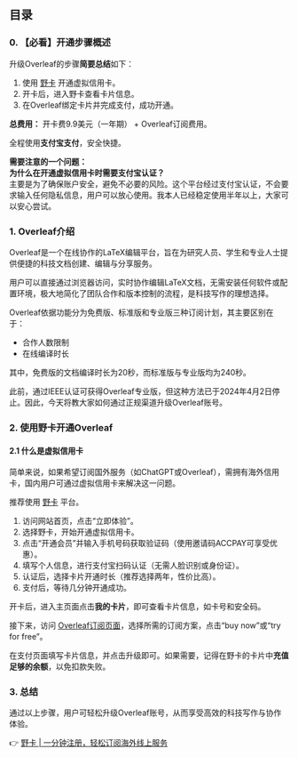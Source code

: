 ## 目录

### 0. 【必看】开通步骤概述

升级Overleaf的步骤**简要总结**如下：

1. 使用 [野卡](https://bit.ly/bewildcard) 开通虚拟信用卡。
2. 开卡后，进入野卡查看卡片信息。
3. 在Overleaf绑定卡片并完成支付，成功开通。

**总费用：** 开卡费9.9美元（一年期） + Overleaf订阅费用。

全程使用**支付宝支付**，安全快捷。

**需要注意的一个问题：**  
**为什么在开通虚拟信用卡时需要支付宝认证？**  
主要是为了确保账户安全，避免不必要的风险。这个平台经过支付宝认证，不会要求输入任何隐私信息，用户可以放心使用。我本人已经稳定使用半年以上，大家可以安心尝试。

### 1. Overleaf介绍

Overleaf是一个在线协作的LaTeX编辑平台，旨在为研究人员、学生和专业人士提供便捷的科技文档创建、编辑与分享服务。

用户可以直接通过浏览器访问，实时协作编辑LaTeX文档，无需安装任何软件或配置环境，极大地简化了团队合作和版本控制的流程，是科技写作的理想选择。

Overleaf依据功能分为免费版、标准版和专业版三种订阅计划，其主要区别在于：

- 合作人数限制
- 在线编译时长

其中，免费版的文档编译时长为20秒，而标准版与专业版均为240秒。

此前，通过IEEE认证可获得Overleaf专业版，但这种方法已于2024年4月2日停止。因此，今天将教大家如何通过正规渠道升级Overleaf账号。

### 2. 使用野卡开通Overleaf

#### 2.1 什么是虚拟信用卡

简单来说，如果希望订阅国外服务（如ChatGPT或Overleaf），需拥有海外信用卡，国内用户可通过虚拟信用卡来解决这一问题。

推荐使用 [野卡](https://bit.ly/bewildcard) 平台。

1. 访问网站首页，点击“立即体验”。
2. 选择野卡，开始开通虚拟信用卡。
3. 点击“开通会员”并输入手机号码获取验证码（使用邀请码ACCPAY可享受优惠）。
4. 填写个人信息，进行支付宝扫码认证（无需人脸识别或身份证）。
5. 认证后，选择卡片开通时长（推荐选择两年，性价比高）。
6. 支付后，等待几分钟开通成功。

开卡后，进入主页面点击**我的卡片**，即可查看卡片信息，如卡号和安全码。

接下来，访问 [Overleaf订阅页面](https://www.overleaf.com/user/subscription/plans)，选择所需的订阅方案，点击“buy now”或“try for free”。

在支付页面填写卡片信息，并点击升级即可。如果需要，记得在野卡的卡片中**充值足够的余额**，以免扣款失败。

### 3. 总结

通过以上步骤，用户可轻松升级Overleaf账号，从而享受高效的科技写作与协作体验。

👉 [野卡 | 一分钟注册，轻松订阅海外线上服务](https://bit.ly/bewildcard)